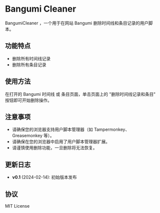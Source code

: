 # Bangumi Cleaner

BangumiCleaner ，一个用于在网站 Bangumi 删除时间线和条目记录的用户脚本。

## 功能特点

- 删除所有时间线记录
- 删除所有条目记录

## 使用方法

在打开的 Bangumi 时间线 或 条目页面，单击页面上的 "删除时间线记录和条目" 按钮即可开始删除操作。

## 注意事项

- 请确保您的浏览器支持用户脚本管理器（如 Tampermonkey、Greasemonkey 等）。
- 请确保在您的浏览器中启用了用户脚本管理器扩展。
- 请谨慎使用删除功能，一旦删除将无法恢复。

## 更新日志

- **v0.1** (2024-02-14): 初始版本发布

## 协议

MIT License

